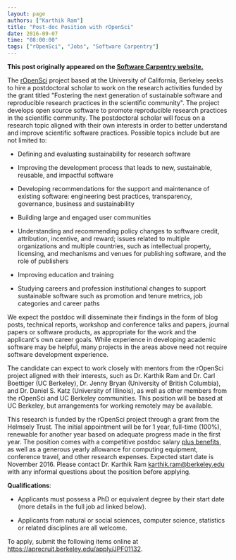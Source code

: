 ```yaml
---
layout: page
authors: ["Karthik Ram"]
title: "Post-doc Position with rOpenSci"
date: 2016-09-07
time: "08:00:00"
tags: ["rOpenSci", "Jobs", "Software Carpentry"]
---
```


<p><b>This post originally appeared on the <a href="https://software-carpentry.org/">Software Carpentry website.</a></b></p>

The [rOpenSci](http://ropensci.org/) project based at the University
of California, Berkeley seeks to hire a postdoctoral scholar to work
on the research activities funded by the grant titled "Fostering the
next generation of sustainable software and reproducible research
practices in the scientific community". The project develops open
source software to promote reproducible research practices in the
scientific community. The postdoctoral scholar will focus on a
research topic aligned with their own interests in order to better
understand and improve scientific software practices. Possible topics
include but are not limited to:

*   Defining and evaluating sustainability for research software

*   Improving the development process that leads to new, sustainable,
    reusable, and impactful software

*   Developing recommendations for the support and maintenance of
    existing software: engineering best practices, transparency,
    governance, business and sustainability

*   Building large and engaged user communities

*   Understanding and recommending policy changes to software credit,
    attribution, incentive, and reward; issues related to multiple
    organizations and multiple countries, such as intellectual
    property, licensing, and mechanisms and venues for publishing
    software, and the role of publishers

*   Improving education and training

*   Studying careers and profession institutional changes to support
    sustainable software such as promotion and tenure metrics, job
    categories and career paths

We expect the postdoc will disseminate their findings in the form of
blog posts, technical reports, workshop and conference talks and
papers, journal papers or software products, as appropriate for the
work and the applicant's own career goals.  While experience in
developing academic software may be helpful, many projects in the
areas above need not require software development experience.

The candidate can expect to work closely with mentors from the
rOpenSci project aligned with their interests, such as Dr. Karthik Ram
and Dr. Carl Boettiger (UC Berkeley), Dr. Jenny Bryan (University of
British Columbia), and Dr. Daniel S. Katz (University of Illinois), as
well as other members from the rOpenSci and UC Berkeley
communities. This position will be based at UC Berkeley, but
arrangements for working remotely may be available.

This research is funded by the rOpenSci project through a grant from
the Helmsely Trust. The initial appointment will be for 1 year,
full-time (100%), renewable for another year based on adequate
progress made in the first year. The position comes with a competitive
postdoc salary [plus benefits](http://vspa.berkeley.edu/postdoc-health-and-welfare-benefits),
as well as a generous yearly allowance for computing equipment,
conference travel, and other research expenses. Expected start date is
November 2016. Please contact Dr. Karthik Ram
<karthik.ram@berkeley.edu> with any informal questions about the
position before applying.

**Qualifications**:

*   Applicants must possess a PhD or equivalent degree by their start
    date (more details in the full job ad linked below).

*   Applicants from natural or social sciences, computer science,
    statistics or related disciplines are all welcome.
 
To apply, submit the following items online at
<https://aprecruit.berkeley.edu/apply/JPF01132>.
